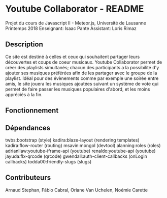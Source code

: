# Youtube Collaborator - README
Projet du cours de Javascript II - Meteor.js, Université de Lausanne Printemps 2018
Enseignant: Isaac Pante
Assistant: Loris Rimaz

## Description
Ce site est destiné à celles et ceux qui souhaitent partager leurs découvertes et coups de coeur musicaux. 
Youtube Collaborator permet de créer des playlists simultanés; chacun des participants a la possibilité d'y ajouter ses
musiques préférées afin de les partager avec le groupe de la playlist. Idéal pour des évènements comme par exemple une soirée 
entre amis, le site jouera les musiques ajoutées suivant un système de vote qui permet de faire passer les musiques populaires
d'abord, et les moins appréciés à la fin.

## Fonctionnement

## Dépendances 
twbs:bootstrap (style)
kadira:blaze-layout (rendering templates)
kadira:flow-router (routing)
msavin:mongol (devtool)
alanning:roles (roles)
adrianliaw:youtube-iframe-api (youtube)
renaldo:youtube-api (youtube)
jayuda:flx-qrcode (qrcode)
gwendall:auth-client-callbacks (onLogin callbacks)
todda00:friendly-slugs (slugs)


## Contributeurs
Arnaud Stephan, Fábio Cabral, Oriane Van Uchelen, Noémie Carette

